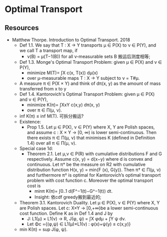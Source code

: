 # Optimal Transport

## Resources
- Matthew Thorpe. Introduction to Optimal Transport. 2018
	- Def 1.1. We say that T : X → Y transports μ ∈ P(X) to ν ∈ P(Y), and we call T a transport map, if
		- ν(B) = μ(T−1(B)) for all ν-measurable sets B 搬运后测度相等;
	- Def 1.3. Monge's Optimal Transport Problem: given μ ∈ P(X) and ν ∈ P(Y), 
		- minimize M(T)= ∫X c(x, T(x)) dμ(x)
		- over μ-measurable maps T : X → Y subject to ν = T#μ.
	- A measure π ∈ P(X × Y) and think of dπ(x, y) as the amount of mass transferred from x to y
	- Def 1.4. Kantorovich's Optimal Transport Problem: given μ ∈ P(X) and ν ∈ P(Y),
		- minimize K(π)= ∫XxY c(x,y) dπ(x, y)
		- over π ∈ Π(μ, ν).
	- inf K(π) ≤ inf M(T). 可拆分搬运?
	- Existence:
		- Prop 1.5. Let μ ∈ P(X), ν ∈ P(Y) where X, Y are Polish spaces, and assume c : X × Y → [0, ∞) is lower semi-continuous. Then there exists π ∈ Π(μ, ν) that minimises K (defined in Definition 1.4) over all π ∈ Π(μ, ν).
	- Special case 1d:
		- Theorem 2.1. Let μ,ν ∈ P(R) with cumulative distributions F and G respectively. Assume c(x, y) = d(x−y) where d is convex and continuous. Let π† be the measure on R2 with cumulative distribution function H(x, y) = min{F (x), G(y)}. Then π† ∈ Π(μ, ν) and furthermore π† is optimal for Kantorovich’s optimal transport problem with cost function c. Moreover the optimal transport cost is
			- minπ K(π)= ∫0..1 d(F^−1(t)−G^−1(t)) dt.
			- Insight: 依cdf greedy搬到最近的;
	- Theorem 3.1. Kantorovich Duality. Let μ ∈ P(X), ν ∈ P(Y) where X, Y are Polish spaces. Let c: X×Y → [0,+∞)be a lower semi-continuous cost function. Define K as in Def 1.4 and J by
		- J: L1(μ) × L1(ν) → R, J(φ, ψ) = ∫X φdμ + ∫Y ψ dν.
		- Let Φc ={(φ,ψ) ∈ L1(μ)×L1(ν) : φ(x)+ψ(y) ≤ c(x,y)}
	- min K(π) = sup J(φ, ψ).
